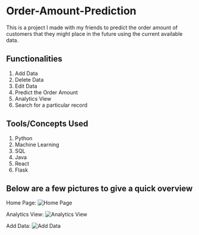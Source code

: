 # Order-Amount-Prediction
This is a project I made with my friends to predict the order amount of customers that they might place in the future using the current available data.

## Functionalities
1. Add Data
2. Delete Data
3. Edit Data
4. Predict the Order Amount
5. Analytics View
6. Search for a particular record

## Tools/Concepts Used
1. Python
2. Machine Learning
3. SQL
4. Java
5. React
6. Flask

## Below are a few pictures to give a quick overview
Home Page:
![Home Page](https://github.com/Kaushikjb01/Order-Amount-Prediction/assets/101623662/565d02ff-d6b0-440e-859f-7219ddf1b4fd)

Analytics View:
![Analytics View](https://github.com/Kaushikjb01/Order-Amount-Prediction/assets/101623662/2390ff14-e329-404e-b1c0-fac09a1edcfe)

Add Data:
![Add Data](https://github.com/Kaushikjb01/Order-Amount-Prediction/assets/101623662/995f05fd-01e0-4bbf-a616-df023d5b88e9)

